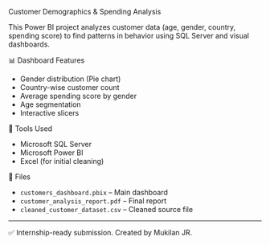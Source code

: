  Customer Demographics & Spending Analysis

This Power BI project analyzes customer data (age, gender, country, spending score) to find patterns in behavior using SQL Server and visual dashboards.

 📊 Dashboard Features
- Gender distribution (Pie chart)
- Country-wise customer count
- Average spending score by gender
- Age segmentation
- Interactive slicers

🔧 Tools Used
- Microsoft SQL Server
- Microsoft Power BI
- Excel (for initial cleaning)

 📁 Files
- `customers_dashboard.pbix` – Main dashboard
- `customer_analysis_report.pdf` – Final report
- `cleaned_customer_dataset.csv` – Cleaned source file 

---

✅ Internship-ready submission. Created by Mukilan JR.
